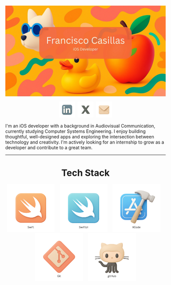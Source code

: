 ![Mi banner](assets/banner2.jpg)
<p align="center"><a href="https://www.linkedin.com/in/franciscoxcode/" target="_blank"><img src="assets/linkedin2.png" alt="LinkedIn" width="50" /></a>&nbsp;&nbsp;<a href="https://x.com/franciscoxcode" target="_blank"><img src="assets/x2.png" alt="X" width="50" /></a>&nbsp;&nbsp;<a href="mailto:fxcasillas.dev@gmail.com"><img src="assets/mail2.png" alt="Email" width="50" /></a></p>
I'm an iOS developer with a background in Audiovisual Communication, currently studying Computer Systems Engineering. I enjoy building thoughtful, well-designed apps and exploring the intersection between technology and creativity. I'm actively looking for an internship to grow as a developer and contribute to a great team.

---

<h1 align="center">Tech Stack</h1>
<p align="center">
  <img src="assets/swift.png" alt="Swift" width="150" />
  &nbsp;&nbsp;
  <img src="assets/swiftui.png" alt="SwiftUI" width="150" />
  &nbsp;&nbsp;
  <img src="assets/xcode.png" alt="Xcode" width="150" />
  &nbsp;&nbsp;
  <img src="assets/git.png" alt="Git" width="150" />
  &nbsp;&nbsp;
  <img src="assets/github.png" alt="GitHub" width="150" />
</p>

